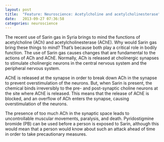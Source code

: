```yaml
---
layout: post
title:  "Feature: Neuroscience: Acetylcholine and acetylcholinesterase"
date:   2013-09-27 07:36:58
categories: neuroscience
---
```


The recent use of Sarin gas in Syria brings to mind the functions of acetylcholine (ACh) and acetylcholinesterase (AChE).
Why would Sarin gas bring these things to mind? That’s because both play a critical role in bodily function.
The use of Sarin gas causes changes that are fundamental to the actions of ACh and AChE. Normally,
ACh is released at cholinergic synapses to stimulate cholinergic neurons in the central nervous system and the peripheral nervous system.

AChE is released at the synapse in order to break down ACh in the synapse to prevent overstimulation of the neurons.
But, when Sarin is present, the chemical binds irreversibly to the pre- and post-synaptic choline neurons at the site where AChE is released.
This means that the release of AChE is blocked, and an overflow of ACh enters the synapse, causing overstimulation of the neurons.

The presence of too much ACh in the synaptic space leads to uncontrollable muscular movements, paralysis, and death.
Pyridostigmine bromide (PB) can be used before a person is exposed to Sarin, although this would mean that a person would know about such an attack ahead of time in order to take precautionary measures.
